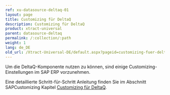 ```yaml
---
ref: xu-datasource-deltaq-01
layout: page
title: Customizing für DeltaQ
description: Customizing für DeltaQ
product: xtract-universal
parent: datasource-deltaq
permalink: /:collection/:path
weight: 1
lang: de_DE
old_url: /Xtract-Universal-DE/default.aspx?pageid=customizing-fuer-deltaq
---
```


Um die DeltaQ-Komponente nutzen zu können, sind einige Customizing-Einstellungen im SAP ERP vorzunehmen.
 
Eine detaillierte Schritt-für-Schritt Anleitung finden Sie im Abschnitt SAPCustomizing Kapitel [Customizing für DeltaQ](../sap-customizing/customizing-fuer-deltaq).